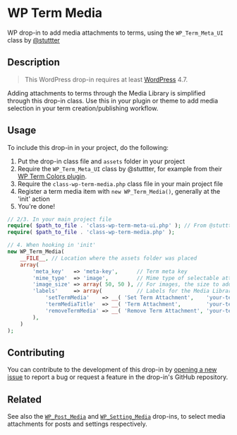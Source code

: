# WP Term Media #

WP drop-in to add media attachments to terms, using the `WP_Term_Meta_UI` class by [@stuttter](https://github.com/stuttter/)

## Description ##

> This WordPress drop-in requires at least [WordPress](https://wordpress.org) 4.7.

Adding attachments to terms through the Media Library is simplified through this drop-in class. Use this in your plugin or theme to add media selection in your term creation/publishing workflow. 

## Usage ##

To include this drop-in in your project, do the following:

1. Put the drop-in class file and `assets` folder in your project
2. Require the `WP_Term_Meta_UI` class by @stuttter, for example from their [WP Term Colors plugin](https://github.com/stuttter/wp-term-colors/blob/master/includes/class-wp-term-meta-ui.php).
3. Require the `class-wp-term-media.php` class file in your main project file
4. Register a term media item with `new WP_Term_Media()`, generally at the 'init' action
5. You're done!

```php
// 2/3. In your main project file
require( $path_to_file . 'class-wp-term-meta-ui.php' ); // From @stuttter
require( $path_to_file . 'class-wp-term-media.php' );

// 4. When hooking in 'init'
new WP_Term_Media(
	__FILE__, // Location where the assets folder was placed
	array(
		'meta_key'   => 'meta-key',      // Term meta key
		'mime_type'  => 'image',         // Mime type of selectable attachments. Can be 'image', 'video', 'audio', or any mime type in wp_get_mime_types(). Defaults to 'image'.
		'image_size' => array( 50, 50 ), // For images, the size to add when it does not exist yet. Can be image size name or array with dimensions.
		'labels'     => array(           // Labels for the Media Library
			'setTermMedia'    => __( 'Set Term Attachment',    'your-textdomain' ),
			'termMediaTitle'  => __( 'Term Attachment',        'your-textdomain' ),
			'removeTermMedia' => __( 'Remove Term Attachment', 'your-textdomain' ),
		),
	)
);
```

## Contributing ##

You can contribute to the development of this drop-in by [opening a new issue](https://github.com/lmoffereins/wp-term-media/issues/) to report a bug or request a feature in the drop-in's GitHub repository.

## Related ##

See also the [`WP_Post_Media`](https://github.com/lmoffereins/wp-post-media/) and [`WP_Setting_Media`](https://github.com/lmoffereins/wp-setting-media/) drop-ins, to select media attachments for posts and settings respectively.
